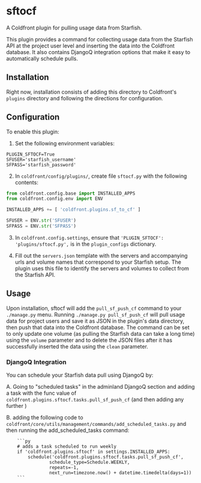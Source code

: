 # sftocf
A Coldfront plugin for pulling usage data from Starfish.

This plugin provides a command for collecting usage data from the Starfish API at
the project user level and inserting the data into the Coldfront database. It
also contains DjangoQ integration options that make it easy to automatically schedule
pulls.


## Installation

Right now, installation consists of adding this directory to Coldfront's `plugins`
directory and following the directions for configuration.

## Configuration

To enable this plugin:
1. Set the following environment variables:

```
PLUGIN_SFTOCF=True
SFUSER='starfish_username'
SFPASS='starfish_password'
```

2. In `coldfront/config/plugins/`, create file `sftocf.py` with the following contents:

```py
from coldfront.config.base import INSTALLED_APPS
from coldfront.config.env import ENV

INSTALLED_APPS += [ 'coldfront.plugins.sf_to_cf' ]

SFUSER = ENV.str('SFUSER')
SFPASS = ENV.str('SFPASS')
```

3. In `coldfront.config.settings`, ensure that `'PLUGIN_SFTOCF': 'plugins/sftocf.py',`
is in the `plugin_configs` dictionary.

4. Fill out the `servers.json` template with the servers and accompanying urls and
volume names that correspond to your Starfish setup. The plugin uses this file to
identify the servers and volumes to collect from the Starfish API.


## Usage

Upon installation, sftocf will add the `pull_sf_push_cf` command to your
`./manage.py` menu. Running `./manage.py pull_sf_push_cf` will pull usage data for
project users and save it as JSON in the plugin's data directory, then push that
data into the Coldfront database. The command can be set to only update one
volume (as pulling the Starfish data can take a long time) using the `volume`
parameter and to delete the JSON files after it has successfully inserted the
data using the `clean` parameter.


### DjangoQ Integration

You can schedule your Starfish data pull using DjangoQ by:

A. Going to "scheduled tasks" in the adminland DjangoQ section and adding a task
with the func value of `coldfront.plugins.sftocf.tasks.pull_sf_push_cf` (and then
adding any further )

B. adding the following code to
`coldfront/core/utils/management/commands/add_scheduled_tasks.py` and then running
the add_scheduled_tasks command:

        ```py
        # adds a task scheduled to run weekly
        if 'coldfront.plugins.sftocf' in settings.INSTALLED_APPS:
            schedule('coldfront.plugins.sftocf.tasks.pull_sf_push_cf',
                    schedule_type=Schedule.WEEKLY,
                    repeats=-1,
                    next_run=timezone.now() + datetime.timedelta(days=1))
        ```
